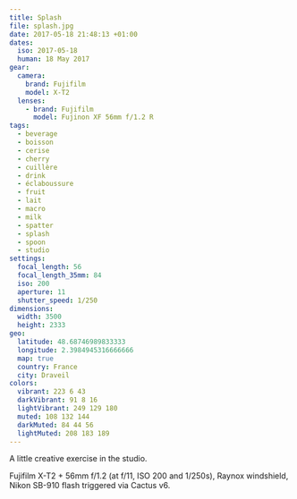 ```yaml
---
title: Splash
file: splash.jpg
date: 2017-05-18 21:48:13 +01:00
dates:
  iso: 2017-05-18
  human: 18 May 2017
gear:
  camera:
    brand: Fujifilm
    model: X-T2
  lenses:
    - brand: Fujifilm
      model: Fujinon XF 56mm f/1.2 R
tags:
  - beverage
  - boisson
  - cerise
  - cherry
  - cuillère
  - drink
  - éclaboussure
  - fruit
  - lait
  - macro
  - milk
  - spatter
  - splash
  - spoon
  - studio
settings:
  focal_length: 56
  focal_length_35mm: 84
  iso: 200
  aperture: 11
  shutter_speed: 1/250
dimensions:
  width: 3500
  height: 2333
geo:
  latitude: 48.68746989833333
  longitude: 2.3984945316666666
  map: true
  country: France
  city: Draveil
colors:
  vibrant: 223 6 43
  darkVibrant: 91 8 16
  lightVibrant: 249 129 180
  muted: 108 132 144
  darkMuted: 84 44 56
  lightMuted: 208 183 189
---
```


A little creative exercise in the studio.

Fujifilm X-T2 + 56mm f/1.2 (at f/11, ISO 200 and 1/250s), Raynox windshield, Nikon SB-910 flash triggered via Cactus v6.
